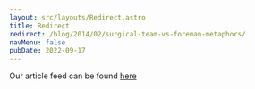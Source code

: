 ```yaml
---
layout: src/layouts/Redirect.astro
title: Redirect
redirect: /blog/2014/02/surgical-team-vs-foreman-metaphors/
navMenu: false
pubDate: 2022-09-17
---
```

<div>
Our article feed can be found <a href="/blog/2014/02/surgical-team-vs-foreman-metaphors/">here</a>
</div>
